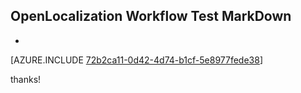 ## OpenLocalization Workflow Test MarkDown
* 

[AZURE.INCLUDE [72b2ca11-0d42-4d74-b1cf-5e8977fede38](calleeMd1.md)]

 
thanks!